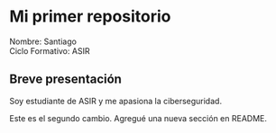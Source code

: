 # Mi primer repositorio

Nombre: Santiago  
Ciclo Formativo: ASIR

## Breve presentación
Soy estudiante de ASIR y me apasiona la ciberseguridad.

Este es el segundo cambio. Agregué una nueva sección en README.
